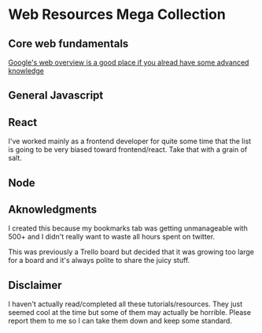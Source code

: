 # Web Resources Mega Collection

## Core web fundamentals

[Google's web overview is a good place if you alread have some advanced knowledge](https://developers.google.com/web/fundamentals/architecture/app-shell)

## General Javascript



## React

I've worked mainly as a frontend developer for quite some time that the list is going to be very biased toward frontend/react. Take that with a grain of salt. 



## Node
















## Aknowledgments

I created this because my bookmarks tab was getting unmanageable with 500+ and I didn't really want to waste all hours spent on twitter.

This was previously a Trello board but decided that it was growing too large for a board and it's always polite to share the juicy stuff. 

## Disclaimer

I haven't actually read/completed all these tutorials/resources. They just seemed cool at the time but some of them may actually be horrible. Please report them to me so I can take them down and keep some standard.
